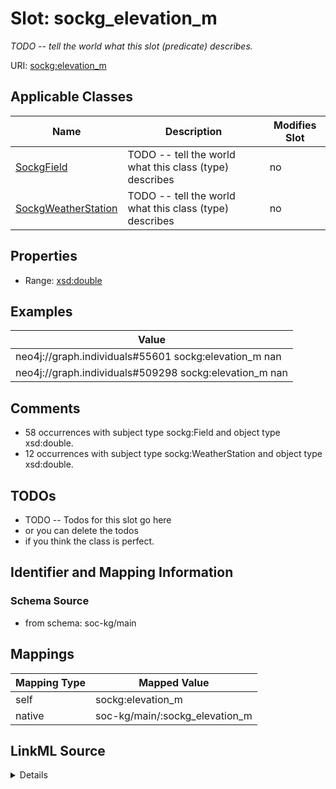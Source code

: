 

# Slot: sockg_elevation_m


_TODO -- tell the world what this slot (predicate) describes._





URI: [sockg:elevation_m](http://www.semanticweb.org/sockg/ontologies/2024/0/soil-carbon-ontology/elevation_m)



<!-- no inheritance hierarchy -->





## Applicable Classes

| Name | Description | Modifies Slot |
| --- | --- | --- |
| [SockgField](../classes/SockgField.md) | TODO -- tell the world what this class (type) describes |  no  |
| [SockgWeatherStation](../classes/SockgWeatherStation.md) | TODO -- tell the world what this class (type) describes |  no  |







## Properties

* Range: [xsd:double](http://www.w3.org/2001/XMLSchema#double)






## Examples

| Value |
| --- |
| neo4j://graph.individuals#55601 sockg:elevation_m nan |
| neo4j://graph.individuals#509298 sockg:elevation_m nan |

## Comments

* 58 occurrences with subject type sockg:Field and object type xsd:double.
* 12 occurrences with subject type sockg:WeatherStation and object type xsd:double.

## TODOs

* TODO -- Todos for this slot go here
* or you can delete the todos
* if you think the class is perfect.

## Identifier and Mapping Information







### Schema Source


* from schema: soc-kg/main




## Mappings

| Mapping Type | Mapped Value |
| ---  | ---  |
| self | sockg:elevation_m |
| native | soc-kg/main/:sockg_elevation_m |




## LinkML Source

<details>
```yaml
name: sockg_elevation_m
description: TODO -- tell the world what this slot (predicate) describes.
todos:
- TODO -- Todos for this slot go here
- or you can delete the todos
- if you think the class is perfect.
comments:
- 58 occurrences with subject type sockg:Field and object type xsd:double.
- 12 occurrences with subject type sockg:WeatherStation and object type xsd:double.
examples:
- value: neo4j://graph.individuals#55601 sockg:elevation_m nan
- value: neo4j://graph.individuals#509298 sockg:elevation_m nan
from_schema: soc-kg/main
rank: 1000
slot_uri: sockg:elevation_m
alias: sockg_elevation_m
domain_of:
- sockg_Field
- sockg_WeatherStation
range: double

```
</details>